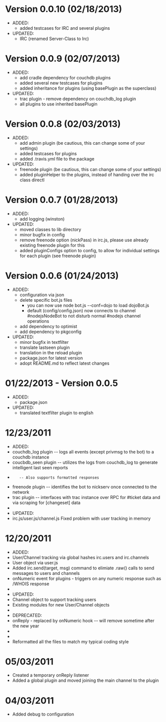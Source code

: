 Version 0.0.10 (02/18/2013)
==========================
* ADDED:
  * added testcases for IRC and several plugins
* UPDATED:
  * IRC (renamed Server-Class to Irc)

Version 0.0.9 (02/07/2013)
==========================
* ADDED:
  * add cradle dependency for couchdb plugins
  * added several new testcases for plugins
  * added inheritance for plugins (using basePlugin as the superclass)
* UPDATED:
  * trac plugin - remove dependency on couchdb_log plugin
  * all plugins to use inherited basePlugin

Version 0.0.8 (02/03/2013)
==========================
* ADDED:
  * add admin plugin (be cautious, this can change some of your settings)
  * added testcases for plugins
  * added .travis.yml file to the package
* UPDATED:
  * freenode plugin (be cautious, this can change some of your settings)
  * added pluginHelper to the plugins, instead of handing over the irc class directl

Version 0.0.7 (01/28/2013)
==========================
* ADDED:
  * add logging (winston)
* UPDATED:
  * moved classes to lib directory
  * minor bugfix in config 
  * remove freenode option (nickPass) in irc.js, please use already existing freenode plugin for this
  * added pluginConfigs option to config, to allow for individual settings for each plugin (see freenode
    plugin)

Version 0.0.6 (01/24/2013)
==========================
* ADDED:
  * configuration via json
  * delete specific bot.js files
     * you can now use node bot.js --conf=dojo to load dojoBot.js
     * default (config/config.json) now connects to channel #nodejsNodeBot to 
       not disturb normal #nodejs channel operations
  * add dependency to optimist
  * add dependency to pkgconfig
* UPDATED:
  * minor bugfix in textfilter
  * translate lastseen plugin
  * translation in the reload plugin
  * package.json for latest version
  * adopt README.md to reflect latest changes

01/22/2013 - Version 0.0.5
==========================
* ADDED:
  * package.json
* UPDATED:
  * translated textfilter plugin to english 

12/23/2011
==========
* ADDED:
*   couchdb_log plugin -- logs all events (except privmsg to the bot) to a couchdb instance
*   coucbdb_seen plugin -- utilizes the logs from couchdb_log to generate intelligent last seen reports
*        -- Also supports formatted responses
*   freenode plugin -- identifies the bot to nickserv once connected to the network
*   trac plugin -- interfaces with trac instance over RPC for #ticket data and via scraping for [changeset] data
*
* UPDATED:
*   irc.js/user.js/channel.js Fixed problem with user tracking in memory

12/20/2011
==========
* ADDED:
*   User/Channel tracking via global hashes irc.users and irc.channels
*   User object via user.js
*   Added irc.send(target, msg) command to elimiate .raw() calls to send messages to users and channels
*   onNumeric event for plugins - triggers on any numeric response such as /WHOIS response
*
* UPDATED:
*   Channel object to support tracking users
*   Existing modules for new User/Channel objects
*
* DEPRECATED:
*   onReply - replaced by onNumeric hook -- will remove sometime after the new year
*
*
* Reformatted all the files to match my typical coding style

05/03/2011
==========
* Created a temporary onReply listener
* Added a global plugin and moved joining the main channel to the plugin

04/03/2011
==========
* Added debug to configuration